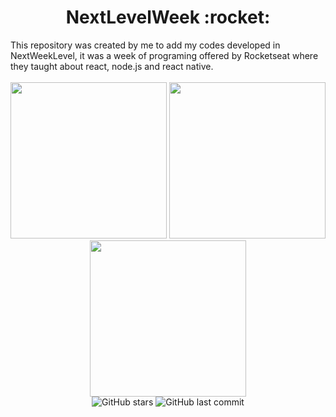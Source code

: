 <h1 align="center"> NextLevelWeek :rocket:</h1>
This repository was created by me to add my codes developed in NextWeekLevel, it was a week of programing offered by Rocketseat where they taught about react, node.js and react native.
<br>
<br>
<div align="center">
    <img src='https://user-images.githubusercontent.com/37722587/84606853-a75a1600-ae7f-11ea-942d-d595c23fc232.jpg' width='250px'>
    <img src='https://user-images.githubusercontent.com/37722587/84606928-336c3d80-ae80-11ea-9414-635a85ce246b.jpg' width='250px'>
    <img src='https://user-images.githubusercontent.com/37722587/84606940-539bfc80-ae80-11ea-953c-139e102c0e70.jpg' width='250px'>
</div>

<div align="center">
   <img alt="GitHub stars" src="https://img.shields.io/github/stars/arthur-andraade/NextLevelWeek?style=social">
   <img alt="GitHub last commit" src="https://img.shields.io/github/last-commit/arthur-andraade/NextLevelWeek">
</div>
